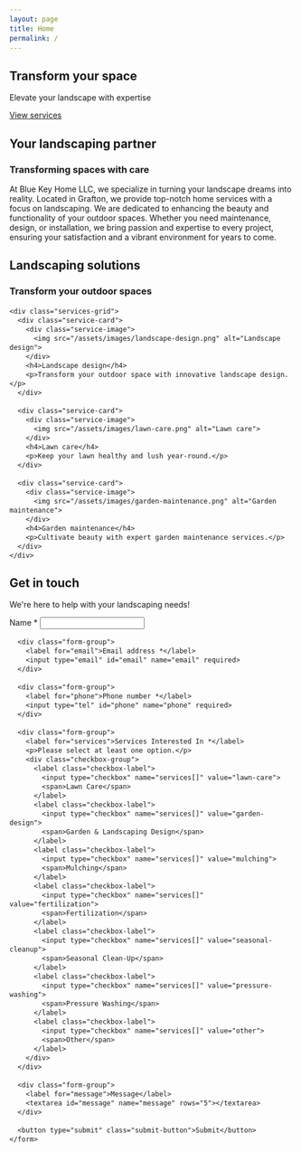 ```yaml
---
layout: page
title: Home
permalink: /
---
```


<!-- Hero Section -->
<section id="hero" class="hero">
  <div class="hero-content">
    <h1>Transform your space</h1>
    <p>Elevate your landscape with expertise</p>
    <a href="#services" class="cta-button">View services</a>
  </div>
</section>

<!-- About Section -->
<section id="about" class="about">
  <div class="container">
    <h2>Your landscaping partner</h2>
    <h3>Transforming spaces with care</h3>
    <p>At Blue Key Home LLC, we specialize in turning your landscape dreams into reality. Located in Grafton, we provide top-notch home services with a focus on landscaping. We are dedicated to enhancing the beauty and functionality of your outdoor spaces. Whether you need maintenance, design, or installation, we bring passion and expertise to every project, ensuring your satisfaction and a vibrant environment for years to come.</p>
  </div>
</section>

<!-- Services Section -->
<section id="services" class="services">
  <div class="container">
    <h2>Landscaping solutions</h2>
    <h3>Transform your outdoor spaces</h3>
    
    <div class="services-grid">
      <div class="service-card">
        <div class="service-image">
          <img src="/assets/images/landscape-design.png" alt="Landscape design">
        </div>
        <h4>Landscape design</h4>
        <p>Transform your outdoor space with innovative landscape design.</p>
      </div>
      
      <div class="service-card">
        <div class="service-image">
          <img src="/assets/images/lawn-care.png" alt="Lawn care">
        </div>
        <h4>Lawn care</h4>
        <p>Keep your lawn healthy and lush year-round.</p>
      </div>
      
      <div class="service-card">
        <div class="service-image">
          <img src="/assets/images/garden-maintenance.png" alt="Garden maintenance">
        </div>
        <h4>Garden maintenance</h4>
        <p>Cultivate beauty with expert garden maintenance services.</p>
      </div>
    </div>
  </div>
</section>

<!-- Contact Section -->
<section id="contact" class="contact">
  <div class="container">
    <form class="contact-form" action="#" method="POST">
      <h2 class="form-title">Get in touch</h2>
      <p class="form-subtitle">We're here to help with your landscaping needs!</p>
      <div class="form-group">
        <label for="name">Name *</label>
        <input type="text" id="name" name="name" required>
      </div>
      
      <div class="form-group">
        <label for="email">Email address *</label>
        <input type="email" id="email" name="email" required>
      </div>
      
      <div class="form-group">
        <label for="phone">Phone number *</label>
        <input type="tel" id="phone" name="phone" required>
      </div>
      
      <div class="form-group">
        <label for="services">Services Interested In *</label>
        <p>Please select at least one option.</p>
        <div class="checkbox-group">
          <label class="checkbox-label">
            <input type="checkbox" name="services[]" value="lawn-care">
            <span>Lawn Care</span>
          </label>
          <label class="checkbox-label">
            <input type="checkbox" name="services[]" value="garden-design">
            <span>Garden & Landscaping Design</span>
          </label>
          <label class="checkbox-label">
            <input type="checkbox" name="services[]" value="mulching">
            <span>Mulching</span>
          </label>
          <label class="checkbox-label">
            <input type="checkbox" name="services[]" value="fertilization">
            <span>Fertilization</span>
          </label>
          <label class="checkbox-label">
            <input type="checkbox" name="services[]" value="seasonal-cleanup">
            <span>Seasonal Clean-Up</span>
          </label>
          <label class="checkbox-label">
            <input type="checkbox" name="services[]" value="pressure-washing">
            <span>Pressure Washing</span>
          </label>
          <label class="checkbox-label">
            <input type="checkbox" name="services[]" value="other">
            <span>Other</span>
          </label>
        </div>
      </div>
      
      <div class="form-group">
        <label for="message">Message</label>
        <textarea id="message" name="message" rows="5"></textarea>
      </div>
      
      <button type="submit" class="submit-button">Submit</button>
    </form>
  </div>
</section>
